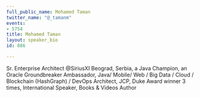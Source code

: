 ```yaml
---
full_public_name: Mohamed Taman
twitter_name: "@_tamanm"
events:
- 5754
title: Mohamed Taman
layout: speaker_bio
id: 886

---
```

Sr. Enterprise Architect @SiriusXI Beograd, Serbia, a Java Champion, an Oracle Groundbreaker Ambassador, Java/ Mobile/ Web / Big Data / Cloud / Blockchain (HashGraph) / DevOps Architect, JCP, Duke Award winner 3 times, International Speaker, Books & Videos Author